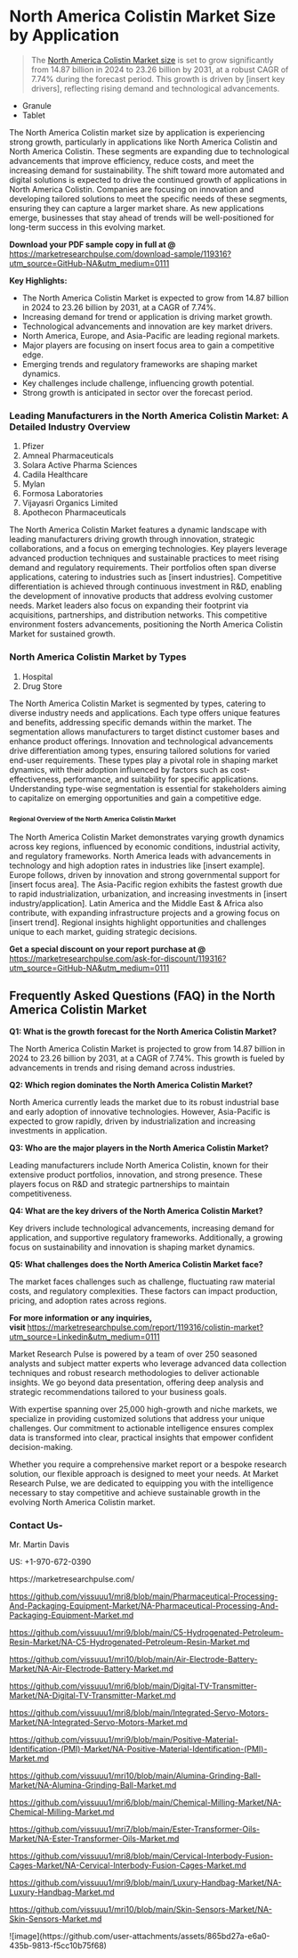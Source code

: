 <h1>North America Colistin Market&nbsp;Size by Application</h1><blockquote><p>The <a href="https://marketresearchpulse.com/download-sample/119316?utm_source=GitHub-NA&amp;utm_medium=0111">North America Colistin Market size</a> is set to grow significantly from 14.87 billion in 2024 to 23.26 billion by 2031, at a robust CAGR of 7.74% during the forecast period. This growth is driven by [insert key drivers], reflecting rising demand and technological advancements.</p></blockquote><ul><li>Granule<li> Tablet</li></ul><p>The North America Colistin market size by application is experiencing strong growth, particularly in applications like North America Colistin and North America Colistin. These segments are expanding due to technological advancements that improve efficiency, reduce costs, and meet the increasing demand for sustainability. The shift toward more automated and digital solutions is expected to drive the continued growth of applications in North America Colistin. Companies are focusing on innovation and developing tailored solutions to meet the specific needs of these segments, ensuring they can capture a larger market share. As new applications emerge, businesses that stay ahead of trends will be well-positioned for long-term success in this evolving market.</p><p><strong>Download your PDF sample copy in full at @ </strong><a href="https://marketresearchpulse.com/download-sample/119316?utm_source=GitHub-NA&amp;utm_medium=0111">https://marketresearchpulse.com/download-sample/119316?utm_source=GitHub-NA&amp;utm_medium=0111</a></p><p><strong>Key Highlights: </strong></p><ul><li>The North America Colistin Market is expected to grow from 14.87 billion in 2024 to 23.26 billion by 2031, at a CAGR of 7.74%.</li><li>Increasing demand for trend or application is driving market growth.</li><li>Technological advancements and innovation are key market drivers.</li><li>North America, Europe, and Asia-Pacific are leading regional markets.</li><li>Major players are focusing on insert focus area to gain a competitive edge.</li><li>Emerging trends and regulatory frameworks are shaping market dynamics.</li><li>Key challenges include challenge, influencing growth potential.</li><li>Strong growth is anticipated in sector over the forecast period.</li></ul><h3>Leading Manufacturers in the North America Colistin Market: A Detailed Industry Overview</h3><ol><li>Pfizer</li><li>Amneal Pharmaceuticals</li><li>Solara Active Pharma Sciences</li><li>Cadila Healthcare</li><li>Mylan</li><li>Formosa Laboratories</li><li>Vijayasri Organics Limited</li><li>Apothecon Pharmaceuticals</li></ol><div class="flex max-w-full flex-col flex-grow"><div class="min-h-8 text-message flex w-full flex-col items-end gap-2 whitespace-normal break-words [.text-message+&amp;]:mt-5" dir="auto" data-message-author-role="assistant" data-message-id="fd8432e4-4910-450d-b182-61b7bfb0a01f" data-message-model-slug="gpt-4o"><div class="flex w-full flex-col gap-1 empty:hidden first:pt-[3px]"><div class="markdown prose w-full break-words dark:prose-invert light"><p>The North America Colistin Market features a dynamic landscape with leading manufacturers driving growth through innovation, strategic collaborations, and a focus on emerging technologies. Key players leverage advanced production techniques and sustainable practices to meet rising demand and regulatory requirements. Their portfolios often span diverse applications, catering to industries such as [insert industries]. Competitive differentiation is achieved through continuous investment in R&amp;D, enabling the development of innovative products that address evolving customer needs. Market leaders also focus on expanding their footprint via acquisitions, partnerships, and distribution networks. This competitive environment fosters advancements, positioning the North America Colistin Market for sustained growth.</p></div></div></div></div><h3>North America Colistin Market by Types</h3><ol><li>Hospital<li> Drug Store</li></ol><div class="flex max-w-full flex-col flex-grow"><div class="min-h-8 text-message flex w-full flex-col items-end gap-2 whitespace-normal break-words [.text-message+&amp;]:mt-5" dir="auto" data-message-author-role="assistant" data-message-id="084470be-0bb7-4664-bddf-5156b4f41249" data-message-model-slug="gpt-4o-mini"><div class="flex w-full flex-col gap-1 empty:hidden first:pt-[3px]"><div class="markdown prose w-full break-words dark:prose-invert light"><p>The North America Colistin Market is segmented by types, catering to diverse industry needs and applications. Each type offers unique features and benefits, addressing specific demands within the market. The segmentation allows manufacturers to target distinct customer bases and enhance product offerings. Innovation and technological advancements drive differentiation among types, ensuring tailored solutions for varied end-user requirements. These types play a pivotal role in shaping market dynamics, with their adoption influenced by factors such as cost-effectiveness, performance, and suitability for specific applications. Understanding type-wise segmentation is essential for stakeholders aiming to capitalize on emerging opportunities and gain a competitive edge.</p></div></div></div></div><h3><span style="font-size: 11px;">Regional Overview of the North America Colistin Market</span></h3><div class="flex max-w-full flex-col flex-grow"><div class="min-h-8 text-message flex w-full flex-col items-end gap-2 whitespace-normal break-words [.text-message+&amp;]:mt-5" dir="auto" data-message-author-role="assistant" data-message-id="e9038762-ce64-4e30-91c9-9bd413514231" data-message-model-slug="gpt-4o-mini"><div class="flex w-full flex-col gap-1 empty:hidden first:pt-[3px]"><div class="markdown prose w-full break-words dark:prose-invert light"><p>The North America Colistin Market demonstrates varying growth dynamics across key regions, influenced by economic conditions, industrial activity, and regulatory frameworks. North America leads with advancements in technology and high adoption rates in industries like [insert example]. Europe follows, driven by innovation and strong governmental support for [insert focus area]. The Asia-Pacific region exhibits the fastest growth due to rapid industrialization, urbanization, and increasing investments in [insert industry/application]. Latin America and the Middle East &amp; Africa also contribute, with expanding infrastructure projects and a growing focus on [insert trend]. Regional insights highlight opportunities and challenges unique to each market, guiding strategic decisions.</p></div></div></div></div><p><strong>Get a special discount on your report purchase at @ </strong><a href="https://marketresearchpulse.com/ask-for-discount/119316?utm_source=GitHub-NA&amp;utm_medium=0111">https://marketresearchpulse.com/ask-for-discount/119316?utm_source=GitHub-NA&amp;utm_medium=0111</a></p><h2>Frequently Asked Questions (FAQ) in the North America Colistin Market</h2><p><strong>Q1: What is the growth forecast for the North America Colistin Market?</strong></p><p>The North America Colistin Market is projected to grow from 14.87 billion in 2024 to 23.26 billion by 2031, at a CAGR of 7.74%. This growth is fueled by advancements in trends and rising demand across industries.</p><p><strong>Q2: Which region dominates the North America Colistin Market?</strong></p><p>North America currently leads the market due to its robust industrial base and early adoption of innovative technologies. However, Asia-Pacific is expected to grow rapidly, driven by industrialization and increasing investments in application.</p><p><strong>Q3: Who are the major players in the North America Colistin Market?</strong></p><p>Leading manufacturers include North America Colistin, known for their extensive product portfolios, innovation, and strong presence. These players focus on R&amp;D and strategic partnerships to maintain competitiveness.</p><p><strong>Q4: What are the key drivers of the North America Colistin Market?</strong></p><p>Key drivers include technological advancements, increasing demand for application, and supportive regulatory frameworks. Additionally, a growing focus on sustainability and innovation is shaping market dynamics.</p><p><strong>Q5: What challenges does the North America Colistin Market face?</strong></p><p>The market faces challenges such as challenge, fluctuating raw material costs, and regulatory complexities. These factors can impact production, pricing, and adoption rates across regions.</p><p><strong>For more information or any inquiries, visit&nbsp;</strong><a href="https://marketresearchpulse.com/report/119316/colistin-market?utm_source=Linkedin&utm_medium=0111">https://marketresearchpulse.com/report/119316/colistin-market?utm_source=Linkedin&utm_medium=0111</a></p><p>Market Research Pulse is powered by a team of over 250 seasoned analysts and subject matter experts who leverage advanced data collection techniques and robust research methodologies to deliver actionable insights. We go beyond data presentation, offering deep analysis and strategic recommendations tailored to your business goals.</p><p>With expertise spanning over 25,000 high-growth and niche markets, we specialize in providing customized solutions that address your unique challenges. Our commitment to actionable intelligence ensures complex data is transformed into clear, practical insights that empower confident decision-making.</p><p>Whether you require a comprehensive market report or a bespoke research solution, our flexible approach is designed to meet your needs. At Market Research Pulse, we are dedicated to equipping you with the intelligence necessary to stay competitive and achieve sustainable growth in the evolving North America Colistin market.</p><h3><strong>Contact Us-</strong></h3><p>Mr. Martin Davis</p><p>US: +1-970-672-0390</p><p>https://marketresearchpulse.com/</p><p><a href="https://github.com/vissuuu1/mri8/blob/main/Pharmaceutical-Processing-And-Packaging-Equipment-Market/NA-Pharmaceutical-Processing-And-Packaging-Equipment-Market.md">https://github.com/vissuuu1/mri8/blob/main/Pharmaceutical-Processing-And-Packaging-Equipment-Market/NA-Pharmaceutical-Processing-And-Packaging-Equipment-Market.md</a></p><p><a href="https://github.com/vissuuu1/mri9/blob/main/C5-Hydrogenated-Petroleum-Resin-Market/NA-C5-Hydrogenated-Petroleum-Resin-Market.md">https://github.com/vissuuu1/mri9/blob/main/C5-Hydrogenated-Petroleum-Resin-Market/NA-C5-Hydrogenated-Petroleum-Resin-Market.md</a></p><p><a href="https://github.com/vissuuu1/mri10/blob/main/Air-Electrode-Battery-Market/NA-Air-Electrode-Battery-Market.md">https://github.com/vissuuu1/mri10/blob/main/Air-Electrode-Battery-Market/NA-Air-Electrode-Battery-Market.md</a></p><p><a href="https://github.com/vissuuu1/mri6/blob/main/Digital-TV-Transmitter-Market/NA-Digital-TV-Transmitter-Market.md">https://github.com/vissuuu1/mri6/blob/main/Digital-TV-Transmitter-Market/NA-Digital-TV-Transmitter-Market.md</a></p><p><a href="https://github.com/vissuuu1/mri8/blob/main/Integrated-Servo-Motors-Market/NA-Integrated-Servo-Motors-Market.md">https://github.com/vissuuu1/mri8/blob/main/Integrated-Servo-Motors-Market/NA-Integrated-Servo-Motors-Market.md</a></p><p><a href="https://github.com/vissuuu1/mri9/blob/main/Positive-Material-Identification-(PMI)-Market/NA-Positive-Material-Identification-(PMI)-Market.md">https://github.com/vissuuu1/mri9/blob/main/Positive-Material-Identification-(PMI)-Market/NA-Positive-Material-Identification-(PMI)-Market.md</a></p><p><a href="https://github.com/vissuuu1/mri10/blob/main/Alumina-Grinding-Ball-Market/NA-Alumina-Grinding-Ball-Market.md">https://github.com/vissuuu1/mri10/blob/main/Alumina-Grinding-Ball-Market/NA-Alumina-Grinding-Ball-Market.md</a></p><p><a href="https://github.com/vissuuu1/mri6/blob/main/Chemical-Milling-Market/NA-Chemical-Milling-Market.md">https://github.com/vissuuu1/mri6/blob/main/Chemical-Milling-Market/NA-Chemical-Milling-Market.md</a></p><p><a href="https://github.com/vissuuu1/mri7/blob/main/Ester-Transformer-Oils-Market/NA-Ester-Transformer-Oils-Market.md">https://github.com/vissuuu1/mri7/blob/main/Ester-Transformer-Oils-Market/NA-Ester-Transformer-Oils-Market.md</a></p><p><a href="https://github.com/vissuuu1/mri8/blob/main/Cervical-Interbody-Fusion-Cages-Market/NA-Cervical-Interbody-Fusion-Cages-Market.md">https://github.com/vissuuu1/mri8/blob/main/Cervical-Interbody-Fusion-Cages-Market/NA-Cervical-Interbody-Fusion-Cages-Market.md</a></p><p><a href="https://github.com/vissuuu1/mri9/blob/main/Luxury-Handbag-Market/NA-Luxury-Handbag-Market.md">https://github.com/vissuuu1/mri9/blob/main/Luxury-Handbag-Market/NA-Luxury-Handbag-Market.md</a></p><p><a href="https://github.com/vissuuu1/mri10/blob/main/Skin-Sensors-Market/NA-Skin-Sensors-Market.md">https://github.com/vissuuu1/mri10/blob/main/Skin-Sensors-Market/NA-Skin-Sensors-Market.md</a></p>
![image](https://github.com/user-attachments/assets/865bd27a-e6a0-435b-9813-f5cc10b75f68)
